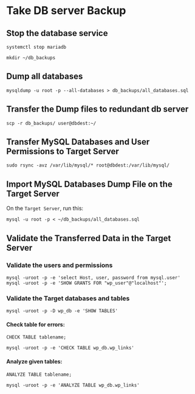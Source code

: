# Take DB server Backup

## Stop the database service
```
systemctl stop mariadb
```

```
mkdir ~/db_backups
```
## Dump all databases

```
mysqldump -u root -p --all-databases > db_backups/all_databases.sql
```
<!-- or 
```
mysqldump -u root -p --opt wp_db > db_backups/wp_db.sql
```
 -->
## Transfer the Dump files to redundant db server
```
scp -r db_backups/ user@dbdest:~/
```

## Transfer MySQL Databases and User Permissions to Target Server

```
sudo rsync -avz /var/lib/mysql/* root@dbdest:/var/lib/mysql/ 
```

## Import MySQL Databases Dump File on the Target Server
On the `Target Server`, run this:
```
mysql -u root -p < ~/db_backups/all_databases.sql
```
<!-- # mysql -u root -p wp_db < ~/db_backups/wp_db.sql  -->

## Validate the Transferred Data in the Target Server

### Validate the users and permissions
```
mysql -uroot -p -e 'select Host, user, password from mysql.user'
mysql -uroot -p -e 'SHOW GRANTS FOR "wp_user"@"localhost"';
```

### Validate the Target databases and tables
```
mysql -uroot -p -D wp_db -e 'SHOW TABLES'
```
<!-- select count(*) from wp_db.*; -->

#### Check table for errors:
```
CHECK TABLE tablename;
```

```
mysql -uroot -p -e 'CHECK TABLE wp_db.wp_links'
```
<!--
Repair table:
```
REPAIR TABLE tablename;
```
-->
#### Analyze given tables:
```
ANALYZE TABLE tablename;
```
```
mysql -uroot -p -e 'ANALYZE TABLE wp_db.wp_links'
```
<!--
Optimize table:
```
OPTIMIZE TABLE tablename;
```
-->